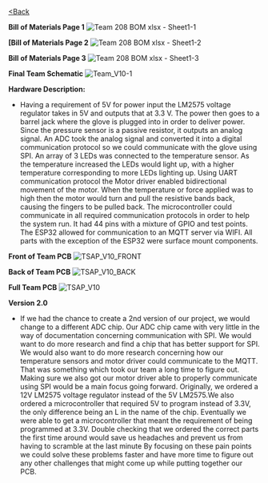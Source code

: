 [<Back](https://team-208-github-io.github.io/egr314-team208.github.io/)

**Bill of Materials Page 1**
![Team 208 BOM xlsx - Sheet1-1](https://user-images.githubusercontent.com/93965371/235584370-83d68871-24fd-43c6-bfcd-4d8cadc4a723.png)

**[Bill of Materials Page 2**
![Team 208 BOM xlsx - Sheet1-2](https://user-images.githubusercontent.com/93965371/235584490-64481f6c-d4e1-4fa9-9736-7c677d43359b.png)

**Bill of Materials Page 3**
![Team 208 BOM xlsx - Sheet1-3](https://user-images.githubusercontent.com/93965371/235584532-2e7f0bda-51b2-472a-a73c-ed9b5c4287fe.png)

**Final Team Schematic**
![Team_V10-1](https://user-images.githubusercontent.com/93965371/235608571-b3fe81eb-43c1-4a5c-95eb-5cb1411b4ad4.png)

**Hardware Description:**
* Having a requirement of 5V for power input the LM2575 voltage regulator takes in 5V and outputs that at 3.3 V. The power then goes to a barrel jack where the glove is plugged into in order to deliver power. Since the pressure sensor is a passive resistor, it outputs an analog signal. An ADC took the analog signal and converted it into a digital communication protocol so we could communicate with the glove using SPI. An array of 3 LEDs was connected to the temperature sensor. As the temperature increased the LEDs would light up, with a higher temperature corresponding to more LEDs lighting up. Using UART communication protocol the Motor driver enabled bidirectional movement of the motor. When the temperature or force applied was to high then the motor would turn and pull the resistive bands back, causing the fingers to be pulled back. The microcontroller could communicate in all required communication protocols in order to help the system run.  It had 44 pins with a mixture of GPIO and test points. The ESP32 allowed for communication to an MQTT server via WIFI. All parts with the exception of the ESP32 were surface mount components.

**Front of Team PCB**
![TSAP_V10_FRONT](https://user-images.githubusercontent.com/93965371/235584936-033eb9b9-9dda-40e4-a097-e38e64e9803d.png)

**Back of Team PCB**
![TSAP_V10_BACK](https://user-images.githubusercontent.com/93965371/235585057-340d5f08-fe59-4ed1-bea1-9b4dc06f512c.png)

**Full Team PCB**
![TSAP_V10](https://user-images.githubusercontent.com/93965371/235585417-8f05e2a2-1f07-4390-abd6-e963129dcafd.png)


**Version 2.0**

* If we had the chance to create a 2nd version of our project, we would change to a different ADC chip. Our ADC chip came with very little in the way of documentation concerning communication with SPI. We would want to do more research and find a chip that has better support for SPI. We would also want to do more research concerning how our temperature sensors and motor driver could communicate to the MQTT. That was something which took our team a long time to figure out. Making sure we also got our motor driver able to properly communicate using SPI would be a main focus going forward. Originally, we ordered a 12V LM2575 voltage regulator instead of the 5V LM2575.We also ordered a microcontroller that required 5V to program instead of 3.3V, the only difference being an L in the name of the chip. Eventually we were able to get a microcontroller that meant the requirement of being programmed at 3.3V. Double checking that we ordered the correct parts the first time around would save us headaches and prevent us from having to scramble at the last minute  By focusing on these pain points we could solve these problems faster and have more time to figure out any other challenges that might come up while putting together our PCB.


